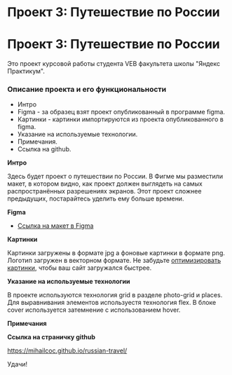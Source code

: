 # Проект 3: Путешествие по России
# Проект 3: Путешествие по России
Это проект курсовой работы студента VEB факультета школы "Яндекс Практикум".
### Описание проекта и его функциональности
* Интро
* Figma - за образец взят проект опубликованный в программе figma.
* Картинки - картинки импортируются из проекта опубликованного в figma.
* Указание на используемые технологии.
* Примечания.
* Ссылка на github.

**Интро**

Здесь будет проект о путешествии по России.
В Фигме мы разместили макет, в котором видно, как проект должен выглядеть на самых распространённых разрешениях экранов.
Этот проект сложнее предыдущих, постарайтесь уделить ему больше времени.

**Figma**

* [Ссылка на макет в Figma](https://www.figma.com/file/5S2WSbEFL6awjVWJ0NWL8Q/Sprint-3_-Russia-_-desktop-mobile?node-id=28503%3A0)

**Картинки**

Картинки загружены в формате jpg а фоновые картинки в формате png.
Логотип загружен в векторном формате.
Не забудьте [оптимизировать картинки](https://tinypng.com/), чтобы ваш сайт загружался быстрее.

**Указание на используемые технологии**

В проекте используются технология grid в разделе photo-grid и places.
Для выравнивания элементов используестя технология flex.
В блоке cover используется затемнение с использованием hover.

**Примечания**

**Ссылка на страничку github**

https://mihailcoc.github.io/russian-travel/

Удачи!
